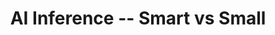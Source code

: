---
categories:
- bkk19
description: Inference engines come in various forms and sizes which has a direct
  effect on their capabilities and memory footprint. During this presentation, we
  will look at different engine architectures and the memory trade-off implied by
  their target run-time environment, and some dissecting of ArmNN to put things in
  perspective with actual numbers.
image:
  featured: 'true'
  path: /assets/images/featured-images/bkk19/BKK19-204.png
session_attendee_num: '21'
session_id: BKK19-204
session_room: Session Room 1 (Lotus 1-2)
session_slot:
  end_time: '2019-04-02 08:55:00'
  start_time: '2019-04-02 08:30:00'
session_speakers:
- speaker_bio: ''
  speaker_company: Linaro
  speaker_image: /assets/images/speakers/placeholder.jpg
  speaker_location: ''
  speaker_name: Nicolas Pitre
  speaker_position: Software Architect
  speaker_username: nicolas.pitre
- speaker_bio: <br>TBD
  speaker_company: ''
  speaker_image: /assets/images/speakers/bkk19/nicolas-pitre.jpg
  speaker_location: ''
  speaker_name: Nicolas Pitre
  speaker_position: Linaro OCTO
  speaker_username: nicolas_pitre.748u1sx
session_track: Machine Learning/AI
tag: session
tags:
- Machine Learning/AI
title: AI Inference -- Smart vs Small
---